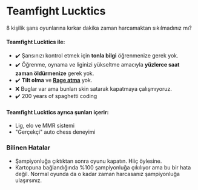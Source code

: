 # Teamfight Lucktics
 8 kişilik şans oyunlarına kırkar dakika zaman harcamaktan sıkılmadınız mı?

#### Teamfight Lucktics ile:
- ✔️ Şansınızı kontrol etmek için **tonla bilgi** öğrenmenize gerek yok. 
- ✔️ Öğrenme, oynama ve liginizi yükseltme amacıyla **yüzlerce saat zaman öldürmenize** gerek yok.
- ✔️ **Tilt olma** ve **[Rage atma](https://youtu.be/0gcVV1TQroo)** yok.
- ❌ Buglar var ama bunları skin satarak kapatmaya çalışmıyoruz.
- ✔️ 200 years of spaghetti coding

#### Teamfight Lucktics ayrıca şunları içerir:
- Lig, elo ve MMR sistemi
- "Gerçekçi" auto chess deneyimi

### Bilinen Hatalar
- Şampiyonluğa çıktıktan sonra oyunu kapatın. Hiiç öylesine.
- Kartopuna bağlandığında %100 şampiyonluğa çıkılıyor ama bu bir hata değil. Normal oyunda da o kadar zaman harcasanız şampiyonluğa ulaşırsınız.